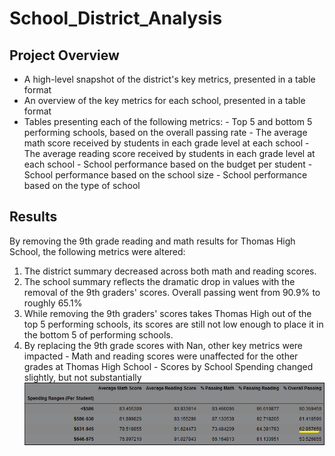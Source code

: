 # School_District_Analysis

## Project Overview
- A high-level snapshot of the district's key metrics, presented in a table format
- An overview of the key metrics for each school, presented in a table format
- Tables presenting each of the following metrics:
        - Top 5 and bottom 5 performing schools, based on the overall passing rate
        - The average math score received by students in each grade level at each school
        - The average reading score received by students in each grade level at each school
        - School performance based on the budget per student
        - School performance based on the school size
        - School performance based on the type of school

## Results
By removing the 9th grade reading and math results for Thomas High School, the following metrics were altered:
  1. The district summary decreased across both math and reading scores.
  2. The school summary reflects the dramatic drop in values with the removal of the 9th graders' scores. Overall passing went from 90.9% to roughly 65.1%
  3. While removing the 9th graders' scores takes Thomas High out of the top 5 performing schools, its scores are still not low enough to place it in the bottom 5 of performing schools.
  4. By replacing the 9th grade scores with Nan, other key metrics were impacted
    - Math and reading scores were unaffected for the other grades at Thomas High School
    - Scores by School Spending changed slightly, but not substantially
![](Resources/spending1.png)
